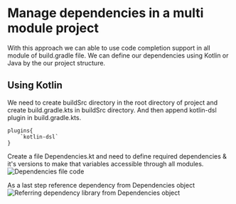 # Manage dependencies in a multi module project
With this approach we can able to use code completion support in all module of build.gradle file. We can define our dependencies using Kotlin or Java by the our project structure.

## Using Kotlin
We need to create buildSrc directory in the root directory of project and create build.gradle.kts in buildSrc directory. And then append kotlin-dsl plugin in build.gradle.kts.

```
plugins{
    `kotlin-dsl`
}
```
Create a file Dependencies.kt and need to define required dependencies & it's versions to make that variables accessible through all modules.
![Dependencies file code](/tree/main/buildSrc/assets/dependencies.jpg)

As a last step reference dependency from Dependencies object
![Referring dependency library from Dependencies object](/tree/main/buildSrc/assets/refer_dependency.jpg)